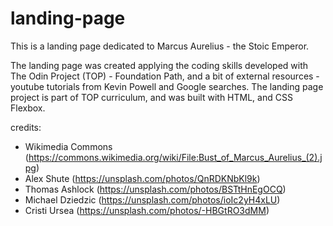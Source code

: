 # landing-page

This is a landing page dedicated to Marcus Aurelius - the Stoic Emperor.

The landing page was created applying the coding skills developed with 
The Odin Project (TOP) - Foundation Path, and a bit of external 
resources - youtube tutorials from Kevin Powell and Google searches. The 
landing page project is part of TOP curriculum, and was built with HTML, 
and CSS Flexbox.

credits:
- Wikimedia Commons (https://commons.wikimedia.org/wiki/File:Bust_of_Marcus_Aurelius_(2).jpg)
- Alex Shute (https://unsplash.com/photos/QnRDKNbKl9k)
- Thomas Ashlock (https://unsplash.com/photos/BSTtHnEgOCQ)
- Michael Dziedzic (https://unsplash.com/photos/ioIc2yH4xLU)
- Cristi Ursea (https://unsplash.com/photos/-HBGtRO3dMM)
